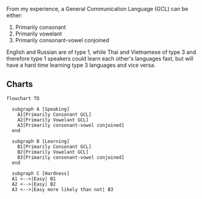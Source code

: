 From my experience, a General Communication Language (GCL) can be either:

1. Primarily consonant
1. Primarily vowelant
1. Primarily consonant-vowel conjoined

English and Russian are of type 1, while Thai and Vietnamese of type 3 and therefore type 1 speakers could learn each other's languages fast, but will have a hard time learning type 3 languages and vice versa.

## Charts

```mermaid
flowchart TD

  subgraph A [Speaking]
    A1[Primarily Consonant GCL]
    A2[Primarily Vowelant GCL]
    A3[Primarily consonant-vowel conjoined]
  end

  subgraph B [Learning]
    B1[Primarily Consonant GCL]
    B2[Primarily Vowelant GCL]
    B3[Primarily consonant-vowel conjoined]
  end

  subgraph C [Hardness]
  A1 <-->|Easy| B1
  A2 <-->|Easy| B2
  A3 <-->|Easy more likely than not| B3
```
